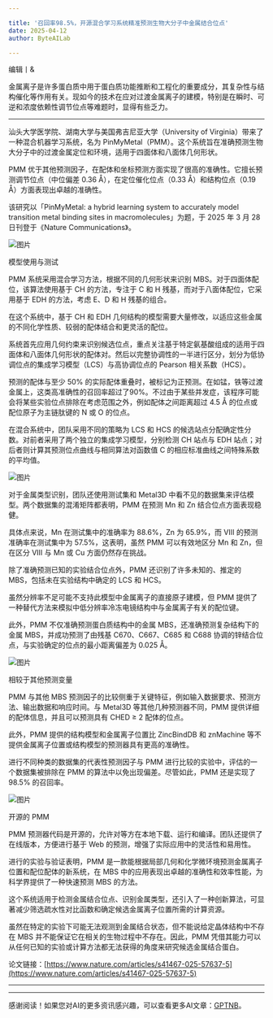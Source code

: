 ```yaml
---

title: '召回率98.5%，开源混合学习系统精准预测生物大分子中金属结合位点'
date: 2025-04-12
author: ByteAILab

---
```


编辑丨&

金属离子是许多蛋白质中用于蛋白质功能推断和工程化的重要成分，其复杂性与结构催化等作用有关。现如今的技术在应对过渡金属离子的建模，特别是在瞬时、可逆和浓度依赖性调节位点等难题时，显得有些乏力。

---


汕头大学医学院、湖南大学与美国弗吉尼亚大学（University of Virginia）带来了一种混合机器学习系统，名为 PinMyMetal（PMM）。这个系统旨在准确预测生物大分子中的过渡金属定位和环境，适用于四面体和八面体几何形状。

PMM 优于其他预测因子，在配体和坐标预测方面实现了很高的准确性。它擅长预测调节位点（中位偏差 0.36 Å），在定位催化位点（0.33 Å）和结构位点（0.19 Å）方面表现出卓越的准确性。

该研究以「PinMyMetal: a hybrid learning system to accurately model transition metal binding sites in macromolecules」为题，于 2025 年 3 月 28 日刊登于《Nature Communications》。

![图片](https://image.jiqizhixin.com/uploads/editor/9981d739-b3c4-46e7-abab-15ab60df9c41/640.png)

模型使用与测试

PMM 系统采用混合学习方法，根据不同的几何形状来识别 MBS。对于四面体配位，该算法使用基于 CH 的方法，专注于 C 和 H 残基，而对于八面体配位，它采用基于 EDH 的方法，考虑 E、D 和 H 残基的组合。

在这个系统中，基于 CH 和 EDH 几何结构的模型需要大量修改，以适应这些金属的不同化学性质、较弱的配体结合和更灵活的配位。

系统首先应用几何约束来识别候选位点，重点关注基于特定氨基酸组成的适用于四面体和八面体几何形状的配体对。然后以完整协调性的一半进行区分，划分为低协调位点的集成学习模型（LCS）与高协调位点的 Pearson 相关系数（HCS）。

预测的配体与至少 50% 的实际配体重叠时，被标记为正预测。在如锰，铁等过渡金属上，这类高准确性的召回率超过了90%。不过由于某些并发症，该程序可能会将某些实验位点排除在考虑范围之外，例如配体之间距离超过 4.5 Å 的位点或配位原子为主链肽键的 N 或 O 的位点。

在混合系统中，团队采用不同的策略为 LCS 和 HCS 的候选站点分配确定性分数。对前者采用了两个独立的集成学习模型，分别检测 CH 站点与 EDH 站点；对后者则计算其预测位点曲线与相同算法对函数值 C 的相应标准曲线之间特殊系数的平均值。

![图片](https://image.jiqizhixin.com/uploads/editor/bef186b7-fb3d-4660-a2a5-1e95c10d404d/640.png)

对于金属类型识别，团队还使用测试集和 Metal3D 中看不见的数据集来评估模型。两个数据集的混淆矩阵都表明，PMM 在预测 Mn 和 Zn 结合位点方面表现稳健。

具体点来说，Mn 在测试集中的准确率为 88.6%，Zn 为 65.9%，而 VIII 的预测准确率在测试集中为 57.5%，这表明，虽然 PMM 可以有效地区分 Mn 和 Zn，但在区分 VIII 与 Mn 或 Cu 方面仍然存在挑战。

除了准确预测已知的实验结合位点外，PMM 还识别了许多未知的、推定的 MBS，包括未在实验结构中确定的 LCS 和 HCS。

虽然分辨率不足可能不支持此模型中金属离子的直接原子建模，但 PMM 提供了一种替代方法来模拟中低分辨率冷冻电镜结构中与金属离子有关的配位键。

此外，PMM 不仅准确预测蛋白质结构中的金属 MBS，还准确预测复杂结构下的金属 MBS，并成功预测了由残基 C670、C667、C685 和 C688 协调的锌结合位点，与实验确定的位点的最小距离偏差为 0.025 Å。

![图片](https://image.jiqizhixin.com/uploads/editor/5f46f503-bb09-4917-a2b6-81c6e029d450/640.png)

相较于其他预测变量

PMM 与其他 MBS 预测因子的比较侧重于关键特征，例如输入数据要求、预测方法、输出数据和响应时间。与 Metal3D 等其他几种预测器不同，PMM 提供详细的配体信息，并且可以预测具有 CHED ≥ 2 配体的位点。

此外，PMM 提供的结构模型和金属离子位置比 ZincBindDB 和 znMachine 等不提供金属离子位置或结构模型的预测器具有更高的准确性。

进行不同种类的数据集的代表性预测因子与 PMM 进行比较的实验中，评估的一个数据集被排除在 PMM 的算法中以免出现偏差。尽管如此，PMM 还是实现了 98.5% 的召回率。

![图片](https://image.jiqizhixin.com/uploads/editor/2457be9d-68df-4a9c-b837-0fe190a5eecd/640.png)

开源的 PMM

PMM 预测器代码是开源的，允许对等方在本地下载、运行和编译。团队还提供了在线版本，方便进行基于 Web 的预测，增强了实际应用中的灵活性和易用性。

进行的实验与验证表明，PMM 是一款能根据局部几何和化学微环境预测金属离子位置和配位配体的新系统，在 MBS 中的应用表现出卓越的准确性和效率性能，为科学界提供了一种快速预测 MBS 的方法。

这个系统适用于检测金属结合位点、识别金属类型，还引入了一种创新算法，可显著减少筛选疏水性对比函数和确定候选金属离子位置所需的计算资源。

虽然在特定的实验下可能无法观测到金属结合状态，但不能说给定晶体结构中不存在 MBS 并不能保证它在相关的生物过程中不存在。因此，PMM 凭借其能力可以从任何已知的实验或计算方法都无法获得的角度来研究候选金属结合蛋白。

论文链接：[https://www.nature.com/articles/s41467-025-57637-5](https://www.nature.com/articles/s41467-025-57637-5)

---
---
感谢阅读！如果您对AI的更多资讯感兴趣，可以查看更多AI文章：[GPTNB](https://gptnb.com)。